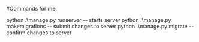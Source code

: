 #Commands for me

python .\manage.py runserver -- starts server
python .\manage.py makemigrations -- submit changes to server
python .\manage.py migrate -- confirm changes to server
